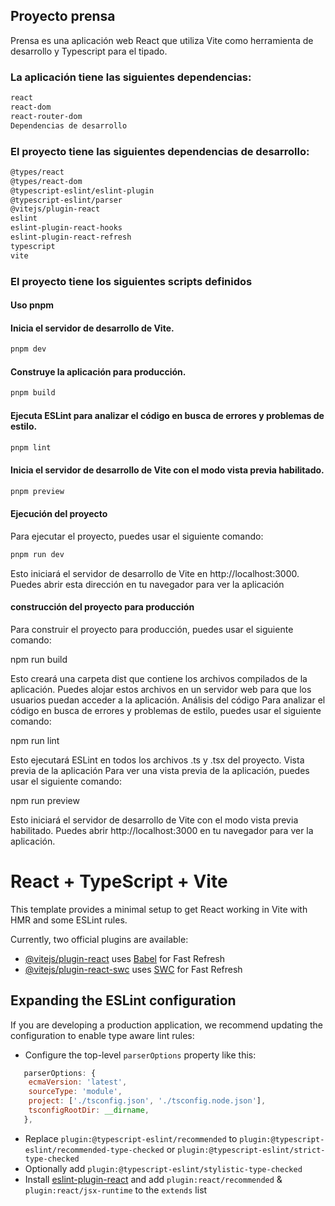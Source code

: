 ## Proyecto prensa 

Prensa es una aplicación web React que utiliza Vite como herramienta de desarrollo y Typescript para el tipado.
### La aplicación tiene las siguientes dependencias:

```bash
react
react-dom
react-router-dom
Dependencias de desarrollo
```
### El proyecto tiene las siguientes dependencias de desarrollo:
```bash
@types/react
@types/react-dom
@typescript-eslint/eslint-plugin
@typescript-eslint/parser
@vitejs/plugin-react
eslint
eslint-plugin-react-hooks
eslint-plugin-react-refresh
typescript
vite
````
### El proyecto tiene los siguientes scripts definidos

#### Uso pnpm

#### Inicia el servidor de desarrollo de Vite.
```bash
pnpm dev
````
#### Construye la aplicación para producción.
```bash
pnpm build
```
#### Ejecuta ESLint para analizar el código en busca de errores y problemas de estilo.
```bash
pnpm lint
```
#### Inicia el servidor de desarrollo de Vite con el modo vista previa habilitado.
```bash
pnpm preview
```
#### Ejecución del proyecto
Para ejecutar el proyecto, puedes usar el siguiente comando:
```bash
pnpm run dev
```

Esto iniciará el servidor de desarrollo de Vite en http://localhost:3000. Puedes abrir esta dirección en tu navegador para ver la aplicación

#### construcción del proyecto para producción
Para construir el proyecto para producción, puedes usar el siguiente comando:

npm run build


Esto creará una carpeta dist que contiene los archivos compilados de la aplicación. Puedes alojar estos archivos en un servidor web para que los usuarios puedan acceder a la aplicación.
Análisis del código
Para analizar el código en busca de errores y problemas de estilo, puedes usar el siguiente comando:

npm run lint


Esto ejecutará ESLint en todos los archivos .ts y .tsx del proyecto.
Vista previa de la aplicación
Para ver una vista previa de la aplicación, puedes usar el siguiente comando:

npm run preview


Esto iniciará el servidor de desarrollo de Vite con el modo vista previa habilitado. Puedes abrir http://localhost:3000 en tu navegador para ver la aplicación.



# React + TypeScript + Vite

This template provides a minimal setup to get React working in Vite with HMR and some ESLint rules.

Currently, two official plugins are available:

- [@vitejs/plugin-react](https://github.com/vitejs/vite-plugin-react/blob/main/packages/plugin-react/README.md) uses [Babel](https://babeljs.io/) for Fast Refresh
- [@vitejs/plugin-react-swc](https://github.com/vitejs/vite-plugin-react-swc) uses [SWC](https://swc.rs/) for Fast Refresh

## Expanding the ESLint configuration

If you are developing a production application, we recommend updating the configuration to enable type aware lint rules:

- Configure the top-level `parserOptions` property like this:

```js
   parserOptions: {
    ecmaVersion: 'latest',
    sourceType: 'module',
    project: ['./tsconfig.json', './tsconfig.node.json'],
    tsconfigRootDir: __dirname,
   },
```

- Replace `plugin:@typescript-eslint/recommended` to `plugin:@typescript-eslint/recommended-type-checked` or `plugin:@typescript-eslint/strict-type-checked`
- Optionally add `plugin:@typescript-eslint/stylistic-type-checked`
- Install [eslint-plugin-react](https://github.com/jsx-eslint/eslint-plugin-react) and add `plugin:react/recommended` & `plugin:react/jsx-runtime` to the `extends` list
